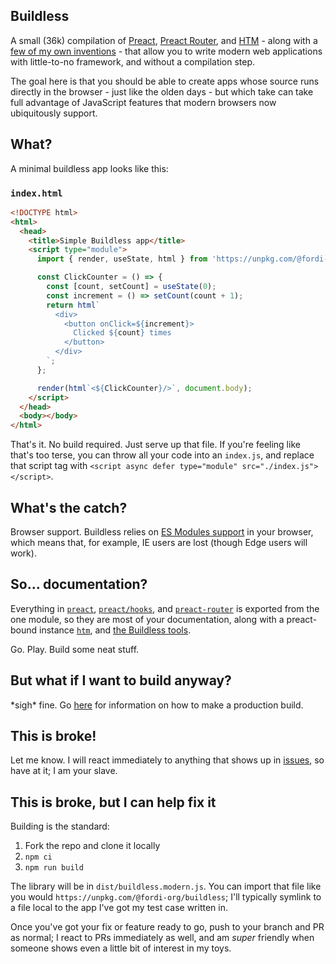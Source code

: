 Buildless
---------

A small (36k) compilation of [Preact](https://preactjs.com/),
[Preact Router](https://github.com/preactjs/preact-router), and
[HTM](https://github.com/developit/htm) - along with a
[few of my own inventions](./docs/index.md) - that
allow you to write modern web applications with little-to-no
framework, and without a compilation step.

The goal here is that you should be able to create apps whose source runs directly
in the browser - just like the olden days - but which take can take full advantage
of JavaScript features that modern browsers now ubiquitously support.

## What?

A minimal buildless app looks like this:

### `index.html`
```html
<!DOCTYPE html>
<html>
  <head>
    <title>Simple Buildless app</title>
    <script type="module">
      import { render, useState, html } from 'https://unpkg.com/@fordi-org/buildless';

      const ClickCounter = () => {
        const [count, setCount] = useState(0);
        const increment = () => setCount(count + 1);
        return html`
          <div>
            <button onClick=${increment}>
              Clicked ${count} times
            </button>
          </div>
        `;
      };

      render(html`<${ClickCounter}/>`, document.body);
    </script>
  </head>
  <body></body>
</html>
```

That's it.  No build required.  Just serve up that file.  If you're feeling
like that's too terse, you can throw all your code into an `index.js`, and replace
that script tag with `<script async defer type="module" src="./index.js"></script>`.

## What's the catch?

Browser support.  Buildless relies on
[ES Modules support](https://developer.mozilla.org/en-US/docs/Web/JavaScript/Guide/Modules)
in your browser, which means that, for example, IE users are lost (though Edge
users will work).

## So... documentation?

Everything in
[`preact`](https://preactjs.com/guide/v10/api-reference),
[`preact/hooks`](https://preactjs.com/guide/v10/hooks),
and [`preact-router`](https://github.com/preactjs/preact-router)
is exported from the one module, so they are most of your documentation,
along with a preact-bound instance [`htm`](https://github.com/developit/htm),
and [the Buildless tools](./docs/index.md).

Go. Play. Build some neat stuff.

## But what if I want to build anyway?

\*sigh\* fine.  Go [here](production.md) for information on how to make a
production build.

## This is broke!

Let me know.  I will react immediately to anything that shows up in [issues](https://github.com/Fordi/buildless/issues), so have at it; I am your slave.

## This is broke, but I can help fix it

Building is the standard:

1. Fork the repo and clone it locally
2. `npm ci`
3. `npm run build`

The library will be in `dist/buildless.modern.js`.  You can import that file like you would
`https://unpkg.com/@fordi-org/buildless`; I'll typically symlink to a file local to the app
I've got my test case written in.

Once you've got your fix or feature ready to go, push to your branch and PR as normal; I react to
PRs immediately as well, and am _super_ friendly when someone shows even a little bit of interest
in my toys.
